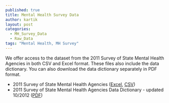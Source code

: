 ```yaml
---
published: true
title: Mental Health Survey Data
author: kartik
layout: post
categories: 
  - MH_Survey_Data
  - Raw_Data
tags: "Mental Health, MH Survey"
---
```


<p>We offer access to the dataset from the 2011 Survey of State Mental Health Agencies in both CSV and Excel format. These files also include the data dictionary. You can also download the data dictionary separately in PDF format.</p>


<ul>
	<li>2011 Survey of State Mental Health Agencies (<a href="files/MH_Survey_ExploreVR.xlsx">Excel</a>, <a href="files/MH_Survey_ExploreVR.csv">CSV</a>)</li>
	<li>2011 Survey of State Mental Health Agencies Data Dictionary - updated 10/2012 (<a href="files/Data Dictionary_MH_6.0.pdf">PDF</a>)</li>
</ul>
